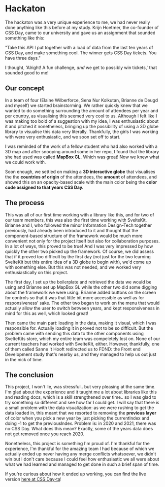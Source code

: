 # Hackaton

The hackaton was a very unique experience to me, we had never really done anything like this before at my study. Krijn Hoetmer, the co-founder of CSS Day, came to our university and gave us an assignment that sounded something like this:

"Take this API I put together with a load of data from the last ten years of CSS Day, and make something cool. The winner gets CSS Day tickets. You have three days."

I thought, 'Alright! A fun challenge, _and_ we get to possibly win tickets,' that sounded good to me!

## Our concept

In a team of four (Elaine Wilberforce, Sena Nur Kolkutan, Brianne de Deugd and myself) we started brainstorming. We rather quickly knew that we wanted to do something surrounding the amount of attendees per year and per country, as visualising this seemed very cool to us. Although I felt like I was making too bold of a suggestion with my idea, I was enthusiastic about it and pitched it nonetheless, bringing up the possibility of using a 3D globe library to visualise this data very literally. Thankfully, the girls I was working with were very enthusiastic, and we soon set off to start.

I was reminded of the work of a fellow student who had also worked with a 3D map and after snooping around some in her repo, I found that the library she had used was called **MapBox GL.** Which was great! Now we knew what we could work with.

Soon enough, we settled on making a **3D interactive globe** that visualises the the **countries of origin** of the attendees, the **amount** of attendees, and showed this on an opacity-based scale with the main color being the **color code assigned to that years CSS Day.**

## The process
This was all of our first time working with a library like this, and for two of our team members, this was also the first time working with SvelteKit. Brianne and I, who followed the minor Information Design-Tech together previously, had already been introduced to it and thought that the component-based structure of the framework would be much more convenient not only for the project itself but also for collaboration purposes. In a lot of ways, this proved to be true! And I was very impressed by how quickly the other two picked up the framework. Of course, we did assess that if it proved too difficult by the first day (not just for the two learning SvelteKit but this entire idea of a 3D globe to begin with), we'd come up with something else. But this was not needed, and we worked very enthusiastically on this project.

The first day, I set up the boilerplate and retrieved the data we would be using and Brianne set up MapBox GL while the other two did some digging about the framework we were using. Brianne added buttons on the screen for controls so that it was that little bit more accessible as well as for responsiveness' sake. The other two began to work on the menu that would actually allow the user to switch between years, and kept responsiveness in mind for this as well, which looked great!

Then came the main part: loading in the data, making it visual, which I was responsible for. Actually loading it in proved not to be so difficult. But the problem came with sending this data to the other components using SvelteKits store, which my entire team was compeletely lost on. None of our current teachers had worked with SvelteKit, either. However, thankfully, one of them called Sanne 't Hooft redirected us to FDND: the Front end Development study that's nearby us, and they managed to help us out just in the nick of time.

## The conclusion

This project, I won't lie, was stressful.. but very pleasing at the same time. I'm glad about the experience and it taught me a lot about libraries like this and reading docs, which is a skill strengthened over time.. so I was glad to try something so different and see how far I could get. I will say that there is a small problem with the data visualization: as we were rushing to get the data loaded in, this meant that we resorted to removing the **previous layer** of color when you pick a new year by just picking the currentIndex and doing -1 to get the previousIndex. Problem is: in 2020 and 2021, there was no CSS Day. What does this mean? Exactly, some of the years data does not get removed once you reach 2020.

Nonetheless, this project is something I'm proud of. I'm thankful for the experience, I'm thankful for the amazing team I had because of which we actually ended up never having any merge conflicts whatsoever, we didn't win but I don't care because I could feel how enthusiastic we all were about what we had learned and managed to get done in such a brief span of time.

If you're curious about how it ended up working, you can find the live version <a href="https://cssdayta.vercel.app/" class="hyperlink">here at CSS Day-ta</a>!